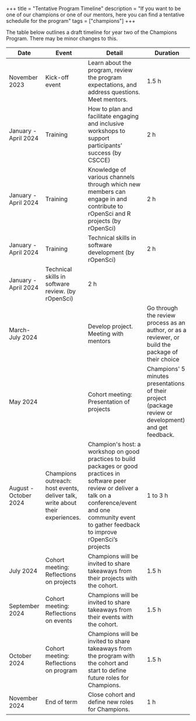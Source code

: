 +++
title = "Tentative Program Timeline"
description = "If you want to be one of our champions or one of our mentors, here you can find a tentative schedulle for the program"
tags = ["champions"]
+++

The table below outlines a draft timeline for year two of the Champions Program. There may be minor changes to this.

|Date|Event|Detail|Duration|
|----|-----|------|--------|
|November 2023|Kick-off event|Learn about the program, review the program expectations, and address questions. Meet mentors.|1.5 h|
|January - April 2024 | Training|How to plan and facilitate engaging and inclusive workshops to support participants’ success (by CSCCE)|2 h|
|January - April 2024 | Training|Knowledge of various channels through which new members can engage in and contribute to rOpenSci and R projects (by rOpenSci)|2 h|
|January - April 2024| Training|Technical skills in software development (by rOpenSci)|2 h|
|January - April 2024 | Technical skills in software review. (by rOpenSci)|2 h|
|March-July 2024||Develop project. Meeting with mentors|Go through the review process as an author, or as a reviewer, or build the package of their choice||
|May 2024||Cohort meeting: Presentation of projects| Champions' 5 minutes presentations of their project (package review or development) and get feedback.|1.5 h|
|August - October 2024|Champions outreach: host events, deliver talk, write about their experiences.|Champion's host: a workshop on good practices to build packages or good practices in software peer review or deliver a talk on a conference/event and one community event to gather feedback to improve rOpenSci’s projects|1 to 3 h|
|July 2024 |Cohort meeting: Reflections on projects|Champions will be invited to share takeaways from their projects with the cohort.|1.5 h|
|September 2024|Cohort meeting: Reflections on events |Champions will be invited to share takeaways from their events with the cohort.|1.5 h|
|October 2024|Cohort meeting: Reflections on program|Champions will be invited to share takeaways from the program with the cohort and start to define future roles for Champions.|1.5 h|
|November 2024|End of term|Close cohort and define new roles for Champions.|1 h|
